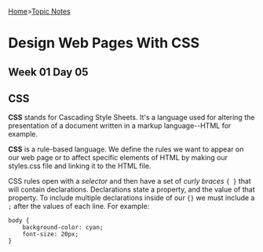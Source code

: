 [Home](README.md)>[Topic Notes](topicNotes.md)

# Design Web Pages With CSS

## Week 01 Day 05

## CSS

**CSS** stands for Cascading Style Sheets.
It's a language used for altering the presentation of a document written in a markup language--HTML for example.

**CSS** is a rule-based language.
We define the rules we want to appear on our web page or to affect specific elements of HTML by making our styles.css file and linking it to the HTML file.

CSS rules open with a *selector* and then have a set of *curly braces* `{ }` that will contain declarations.
Declarations state a property, and the value of that property.
To include multiple declarations inside of our `{}` we must include a `;` after the values of each line.
For example:

```
body {
    background-color: cyan;
    font-size: 20px;
}
```